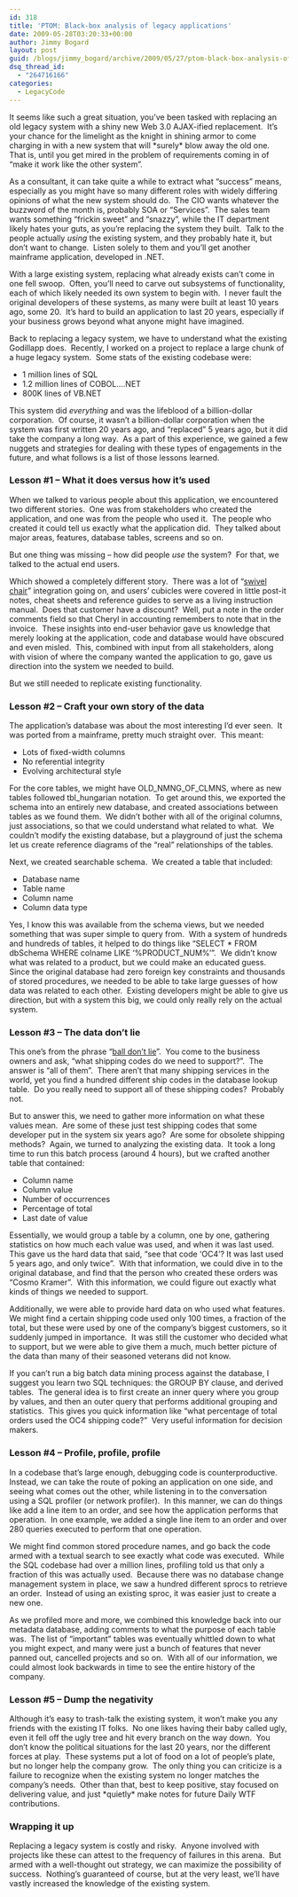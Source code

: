 ```yaml
---
id: 318
title: 'PTOM: Black-box analysis of legacy applications'
date: 2009-05-28T03:20:33+00:00
author: Jimmy Bogard
layout: post
guid: /blogs/jimmy_bogard/archive/2009/05/27/ptom-black-box-analysis-of-legacy-applications.aspx
dsq_thread_id:
  - "264716166"
categories:
  - LegacyCode
---
```

It seems like such a great situation, you’ve been tasked with replacing an old legacy system with a shiny new Web 3.0 AJAX-ified replacement.&#160; It’s your chance for the limelight as the knight in shining armor to come charging in with a new system that will \*surely\* blow away the old one.&#160; That is, until you get mired in the problem of requirements coming in of “make it work like the other system”.

As a consultant, it can take quite a while to extract what “success” means, especially as you might have so many different roles with widely differing opinions of what the new system should do.&#160; The CIO wants whatever the buzzword of the month is, probably SOA or “Services”.&#160; The sales team wants something “frickin sweet” and “snazzy”, while the IT department likely hates your guts, as you’re replacing the system they built.&#160; Talk to the people actually _using_ the existing system, and they probably hate it, but don’t want to change.&#160; Listen solely to them and you’ll get another mainframe application, developed in .NET.

With a large existing system, replacing what already exists can’t come in one fell swoop.&#160; Often, you’ll need to carve out subsystems of functionality, each of which likely needed its own system to begin with.&#160; I never fault the original developers of these systems, as many were built at least 10 years ago, some 20.&#160; It’s hard to build an application to last 20 years, especially if your business grows beyond what anyone might have imagined.

Back to replacing a legacy system, we have to understand what the existing Godillapp does.&#160; Recently, I worked on a project to replace a large chunk of a huge legacy system.&#160; Some stats of the existing codebase were:

  * 1 million lines of SQL
  * 1.2 million lines of COBOL….NET
  * 800K lines of VB.NET

This system did _everything_ and was the lifeblood of a billion-dollar corporation.&#160; Of course, it wasn’t a billion-dollar corporation when the system was first written 20 years ago, and “replaced” 5 years ago, but it did take the company a long way.&#160; As a part of this experience, we gained a few nuggets and strategies for dealing with these types of engagements in the future, and what follows is a list of those lessons learned.

### 

### Lesson #1 – What it does versus how it’s used

When we talked to various people about this application, we encountered two different stories.&#160; One was from stakeholders who created the application, and one was from the people who used it.&#160; The people who created it could tell us exactly what the application did.&#160; They talked about major areas, features, database tables, screens and so on.

But one thing was missing – how did people _use_ the system?&#160; For that, we talked to the actual end users.

Which showed a completely different story.&#160; There was a lot of “[swivel chair](http://bill-poole.blogspot.com/2008/05/swivel-chair-integration-is-bad.html)” integration going on, and users’ cubicles were covered in little post-it notes, cheat sheets and reference guides to serve as a living instruction manual.&#160; Does that customer have a discount?&#160; Well, put a note in the order comments field so that Cheryl in accounting remembers to note that in the invoice.&#160; These insights into end-user behavior gave us knowledge that merely looking at the application, code and database would have obscured and even misled.&#160; This, combined with input from all stakeholders, along with vision of where the company wanted the application to go, gave us direction into the system we needed to build.

But we still needed to replicate existing functionality.

### Lesson #2 – Craft your own story of the data

The application’s database was about the most interesting I’d ever seen.&#160; It was ported from a mainframe, pretty much straight over.&#160; This meant:

  * Lots of fixed-width columns
  * No referential integrity
  * Evolving architectural style

For the core tables, we might have OLD\_NMNG\_OF\_CLMNS, where as new tables followed tbl\_hungarian notation.&#160; To get around this, we exported the schema into an entirely new database, and created associations between tables as we found them.&#160; We didn’t bother with all of the original columns, just associations, so that we could understand what related to what.&#160; We couldn’t modify the existing database, but a playground of just the schema let us create reference diagrams of the “real” relationships of the tables.

Next, we created searchable schema.&#160; We created a table that included:

  * Database name
  * Table name
  * Column name
  * Column data type

Yes, I know this was available from the schema views, but we needed something that was super simple to query from.&#160; With a system of hundreds and hundreds of tables, it helped to do things like “SELECT * FROM dbSchema WHERE colname LIKE ‘%PRODUCT_NUM%’”.&#160; We didn’t know what was related to a product, but we could make an educated guess.&#160; Since the original database had zero foreign key constraints and thousands of stored procedures, we needed to be able to take large guesses of how data was related to each other.&#160; Existing developers might be able to give us direction, but with a system this big, we could only really rely on the actual system.

### Lesson #3 – The data don’t lie

This one’s from the phrase “[ball don’t lie](http://www.urbandictionary.com/define.php?term=ball%20don%27t%20lie)”.&#160; You come to the business owners and ask, “what shipping codes do we need to support?”.&#160; The answer is “all of them”.&#160; There aren’t that many shipping services in the world, yet you find a hundred different ship codes in the database lookup table.&#160; Do you really need to support all of these shipping codes?&#160; Probably not.

But to answer this, we need to gather more information on what these values mean.&#160; Are some of these just test shipping codes that some developer put in the system six years ago?&#160; Are some for obsolete shipping methods?&#160; Again, we turned to analyzing the existing data.&#160; It took a long time to run this batch process (around 4 hours), but we crafted another table that contained:

  * Column name
  * Column value
  * Number of occurrences
  * Percentage of total
  * Last date of value

Essentially, we would group a table by a column, one by one, gathering statistics on how much each value was used, and when it was last used.&#160; This gave us the hard data that said, “see that code ‘OC4’? It was last used 5 years ago, and only twice”.&#160; With that information, we could dive in to the original database, and find that the person who created these orders was “Cosmo Kramer”.&#160; With this information, we could figure out exactly what kinds of things we needed to support.

Additionally, we were able to provide hard data on who used what features.&#160; We might find a certain shipping code used only 100 times, a fraction of the total, but these were used by one of the company’s biggest customers, so it suddenly jumped in importance.&#160; It was still the customer who decided what to support, but we were able to give them a much, much better picture of the data than many of their seasoned veterans did not know.

If you can’t run a big batch data mining process against the database, I suggest you learn two SQL techniques: the GROUP BY clause, and derived tables.&#160; The general idea is to first create an inner query where you group by values, and then an outer query that performs additional grouping and statistics.&#160; This gives you quick information like “what percentage of total orders used the OC4 shipping code?”&#160; Very useful information for decision makers.

### Lesson #4 – Profile, profile, profile

In a codebase that’s large enough, debugging code is counterproductive.&#160; Instead, we can take the route of poking an application on one side, and seeing what comes out the other, while listening in to the conversation using a SQL profiler (or network profiler).&#160; In this manner, we can do things like add a line item to an order, and see how the application performs that operation.&#160; In one example, we added a single line item to an order and over 280 queries executed to perform that one operation.

We might find common stored procedure names, and go back the code armed with a textual search to see exactly what code was executed.&#160; While the SQL codebase had over a million lines, profiling told us that only a fraction of this was actually used.&#160; Because there was no database change management system in place, we saw a hundred different sprocs to retrieve an order.&#160; Instead of using an existing sproc, it was easier just to create a new one.

As we profiled more and more, we combined this knowledge back into our metadata database, adding comments to what the purpose of each table was.&#160; The list of “important” tables was eventually whittled down to what you might expect, and many were just a bunch of features that never panned out, cancelled projects and so on.&#160; With all of our information, we could almost look backwards in time to see the entire history of the company.

### Lesson #5 – Dump the negativity

Although it’s easy to trash-talk the existing system, it won’t make you any friends with the existing IT folks.&#160; No one likes having their baby called ugly, even it fell off the ugly tree and hit every branch on the way down.&#160; You don’t know the political situations for the last 20 years, nor the different forces at play.&#160; These systems put a lot of food on a lot of people’s plate, but no longer help the company grow.&#160; The only thing you can criticize is a failure to recognize when the existing system no longer matches the company’s needs.&#160; Other than that, best to keep positive, stay focused on delivering value, and just \*quietly\* make notes for future Daily WTF contributions.

### Wrapping it up

Replacing a legacy system is costly and risky.&#160; Anyone involved with projects like these can attest to the frequency of failures in this arena.&#160; But armed with a well-thought out strategy, we can maximize the possibility of success.&#160; Nothing’s guaranteed of course, but at the very least, we’ll have vastly increased the knowledge of the existing system.